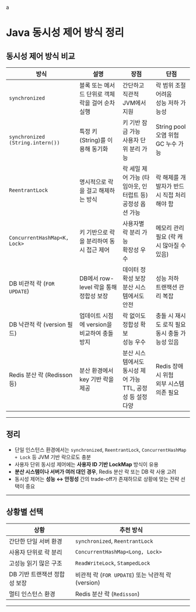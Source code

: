 a
# Java 동시성 제어 방식 정리

## 동시성 제어 방식 비교

| 방식 | 설명 | 장점 | 단점 |
|------|------|------|------|
| `synchronized` | 블록 또는 메서드 단위로 객체 락을 걸어 순차 실행 | 간단하고 직관적<br> JVM에서 지원 |  락 범위 조절 어려움<br> 성능 저하 가능성 |
| `synchronized (String.intern())` | 특정 키(String)를 이용해 동기화 | 키 기반 잠금 가능<br> 사용자 단위 분리 가능 |  String pool 오염 위험<br> GC 누수 가능 |
| `ReentrantLock` | 명시적으로 락을 걸고 해제하는 방식 |  락 세밀 제어 가능 (타임아웃, 인터럽트 등)<br> 공정성 옵션 가능 |  락 해제를 개발자가 반드시 직접 처리해야 함 |
| `ConcurrentHashMap<K, Lock>` | 키 기반으로 락을 분리하여 동시 접근 제어 |  사용자별 락 분리 가능<br> 확장성 우수 |  메모리 관리 필요 (락 캐시 많아질 수 있음) |
| DB 비관적 락 (`FOR UPDATE`) | DB에서 row-level 락을 통해 정합성 보장 |  데이터 정확성 보장<br> 분산 시스템에서도 안전 |  성능 저하<br> 트랜잭션 관리 복잡 |
| DB 낙관적 락 (version 필드) | 업데이트 시점에 version을 비교하여 충돌 방지 |  락 없이도 정합성 확보<br> 성능 우수 |  충돌 시 재시도 로직 필요<br> 동시 충돌 가능성 있음 |
| Redis 분산 락 (Redisson 등) | 분산 환경에서 key 기반 락을 제공 |  분산 시스템에서도 동시성 제어 가능<br> TTL, 공정성 등 설정 다양 |  Redis 장애 시 위험<br> 외부 시스템 의존 필요 |

---

## 정리

- 단일 인스턴스 환경에서는 `synchronized`, `ReentrantLock`, `ConcurrentHashMap + Lock` 등 JVM 기반 락으로도 충분
- 사용자 단위 동시성 제어에는 **사용자 ID 기반 LockMap** 방식이 유용
- **분산 시스템이나 서버가 여러 대인 경우**, Redis 분산 락 또는 DB 락 사용 고려
- 동시성 제어는 **성능 ↔ 안정성** 간의 trade-off가 존재하므로 상황에 맞는 전략 선택이 중요

---

## 상황별 선택

| 상황                | 추천 방식 |
|-------------------|-----------|
| 간단한 단일 서버 환경      | `synchronized`, `ReentrantLock` |
| 사용자 단위로 락 분리      | `ConcurrentHashMap<Long, Lock>` |
| 고성능 읽기 많은 구조      | `ReadWriteLock`, `StampedLock` |
| DB 기반 트랜잭션 정합성 보장 | 비관적 락 (`FOR UPDATE`) 또는 낙관적 락 (version) |
| 멀티 인스턴스 환경        | Redis 분산 락 (`Redisson`) |

---



